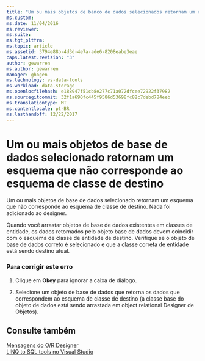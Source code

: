 ```yaml
---
title: "Um ou mais objetos de banco de dados selecionados retornam um esquema que não coincide com o esquema da classe de destino | Microsoft Docs"
ms.custom: 
ms.date: 11/04/2016
ms.reviewer: 
ms.suite: 
ms.tgt_pltfrm: 
ms.topic: article
ms.assetid: 3794e88b-4d3d-4e7a-ade6-8208eabe3eae
caps.latest.revision: "3"
author: gewarren
ms.author: gewarren
manager: ghogen
ms.technology: vs-data-tools
ms.workload: data-storage
ms.openlocfilehash: e188947f51cb8e277c71a072dfcee72922f37982
ms.sourcegitcommit: 32f1a690fc445f9586d53698fc82c7debd784eeb
ms.translationtype: MT
ms.contentlocale: pt-BR
ms.lasthandoff: 12/22/2017
---
```

# <a name="one-or-more-selected-database-objects-return-a-schema-that-does-not-match-the-schema-of-the-target-class"></a>Um ou mais objetos de base de dados selecionado retornam um esquema que não corresponde ao esquema de classe de destino
Um ou mais objetos de base de dados selecionado retornam um esquema que não corresponde ao esquema de classe de destino. Nada foi adicionado ao designer.  
  
 Quando você arrastar objetos de base de dados existentes em classes de entidade, os dados retornados pelo objeto base de dados devem coincidir com o esquema de classe de entidade de destino. Verifique se o objeto de base de dados correto é selecionado e que a classe correta de entidade está sendo destino atual.  
  
### <a name="to-correct-this-error"></a>Para corrigir este erro  
  
1.  Clique em **Okey** para ignorar a caixa de diálogo.  
  
2.  Selecione um objeto de base de dados que retorna os dados que correspondem ao esquema de classe de destino (a classe base do objeto de dados está sendo arrastada em object relational Designer de Objetos).  
  
## <a name="see-also"></a>Consulte também
[Mensagens do O/R Designer](../data-tools/o-r-designer-messages.md)  
[LINQ to SQL tools no Visual Studio](../data-tools/linq-to-sql-tools-in-visual-studio2.md)